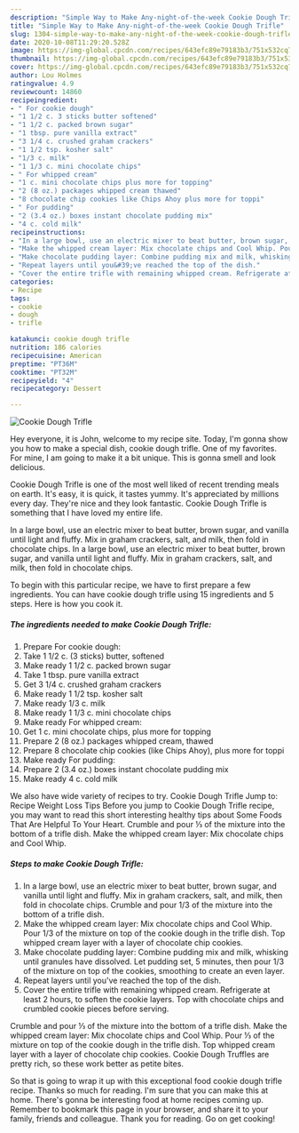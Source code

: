 ```yaml
---
description: "Simple Way to Make Any-night-of-the-week Cookie Dough Trifle"
title: "Simple Way to Make Any-night-of-the-week Cookie Dough Trifle"
slug: 1304-simple-way-to-make-any-night-of-the-week-cookie-dough-trifle
date: 2020-10-08T11:29:20.528Z
image: https://img-global.cpcdn.com/recipes/643efc89e79183b3/751x532cq70/cookie-dough-trifle-recipe-main-photo.jpg
thumbnail: https://img-global.cpcdn.com/recipes/643efc89e79183b3/751x532cq70/cookie-dough-trifle-recipe-main-photo.jpg
cover: https://img-global.cpcdn.com/recipes/643efc89e79183b3/751x532cq70/cookie-dough-trifle-recipe-main-photo.jpg
author: Lou Holmes
ratingvalue: 4.9
reviewcount: 14860
recipeingredient:
- " For cookie dough"
- "1 1/2 c. 3 sticks butter softened"
- "1 1/2 c. packed brown sugar"
- "1 tbsp. pure vanilla extract"
- "3 1/4 c. crushed graham crackers"
- "1 1/2 tsp. kosher salt"
- "1/3 c. milk"
- "1 1/3 c. mini chocolate chips"
- " For whipped cream"
- "1 c. mini chocolate chips plus more for topping"
- "2 (8 oz.) packages whipped cream thawed"
- "8 chocolate chip cookies like Chips Ahoy plus more for toppi"
- " For pudding"
- "2 (3.4 oz.) boxes instant chocolate pudding mix"
- "4 c. cold milk"
recipeinstructions:
- "In a large bowl, use an electric mixer to beat butter, brown sugar, and vanilla until light and fluffy. Mix in graham crackers, salt, and milk, then fold in chocolate chips. Crumble and pour 1/3 of the mixture into the bottom of a trifle dish."
- "Make the whipped cream layer: Mix chocolate chips and Cool Whip. Pour 1/3 of the mixture on top of the cookie dough in the trifle dish. Top whipped cream layer with a layer of chocolate chip cookies."
- "Make chocolate pudding layer: Combine pudding mix and milk, whisking until granules have dissolved. Let pudding set, 5 minutes, then pour 1/3 of the mixture on top of the cookies, smoothing to create an even layer."
- "Repeat layers until you&#39;ve reached the top of the dish."
- "Cover the entire trifle with remaining whipped cream. Refrigerate at least 2 hours, to soften the cookie layers. Top with chocolate chips and crumbled cookie pieces before serving."
categories:
- Recipe
tags:
- cookie
- dough
- trifle

katakunci: cookie dough trifle 
nutrition: 186 calories
recipecuisine: American
preptime: "PT36M"
cooktime: "PT32M"
recipeyield: "4"
recipecategory: Dessert

---
```



![Cookie Dough Trifle](https://img-global.cpcdn.com/recipes/643efc89e79183b3/751x532cq70/cookie-dough-trifle-recipe-main-photo.jpg)

Hey everyone, it is John, welcome to my recipe site. Today, I'm gonna show you how to make a special dish, cookie dough trifle. One of my favorites. For mine, I am going to make it a bit unique. This is gonna smell and look delicious.

Cookie Dough Trifle is one of the most well liked of recent trending meals on earth. It's easy, it is quick, it tastes yummy. It's appreciated by millions every day. They're nice and they look fantastic. Cookie Dough Trifle is something that I have loved my entire life.

In a large bowl, use an electric mixer to beat butter, brown sugar, and vanilla until light and fluffy. Mix in graham crackers, salt, and milk, then fold in chocolate chips. In a large bowl, use an electric mixer to beat butter, brown sugar, and vanilla until light and fluffy. Mix in graham crackers, salt, and milk, then fold in chocolate chips.


To begin with this particular recipe, we have to first prepare a few ingredients. You can have cookie dough trifle using 15 ingredients and 5 steps. Here is how you cook it.

<!--inarticleads1-->

##### The ingredients needed to make Cookie Dough Trifle:

1. Prepare  For cookie dough:
1. Take 1 1/2 c. (3 sticks) butter, softened
1. Make ready 1 1/2 c. packed brown sugar
1. Take 1 tbsp. pure vanilla extract
1. Get 3 1/4 c. crushed graham crackers
1. Make ready 1 1/2 tsp. kosher salt
1. Make ready 1/3 c. milk
1. Make ready 1 1/3 c. mini chocolate chips
1. Make ready  For whipped cream:
1. Get 1 c. mini chocolate chips, plus more for topping
1. Prepare 2 (8 oz.) packages whipped cream, thawed
1. Prepare 8 chocolate chip cookies (like Chips Ahoy), plus more for toppi
1. Make ready  For pudding:
1. Prepare 2 (3.4 oz.) boxes instant chocolate pudding mix
1. Make ready 4 c. cold milk


We also have wide variety of recipes to try. Cookie Dough Trifle Jump to: Recipe Weight Loss Tips Before you jump to Cookie Dough Trifle recipe, you may want to read this short interesting healthy tips about Some Foods That Are Helpful To Your Heart. Crumble and pour ⅓ of the mixture into the bottom of a trifle dish. Make the whipped cream layer: Mix chocolate chips and Cool Whip. 

<!--inarticleads2-->

##### Steps to make Cookie Dough Trifle:

1. In a large bowl, use an electric mixer to beat butter, brown sugar, and vanilla until light and fluffy. Mix in graham crackers, salt, and milk, then fold in chocolate chips. Crumble and pour 1/3 of the mixture into the bottom of a trifle dish.
1. Make the whipped cream layer: Mix chocolate chips and Cool Whip. Pour 1/3 of the mixture on top of the cookie dough in the trifle dish. Top whipped cream layer with a layer of chocolate chip cookies.
1. Make chocolate pudding layer: Combine pudding mix and milk, whisking until granules have dissolved. Let pudding set, 5 minutes, then pour 1/3 of the mixture on top of the cookies, smoothing to create an even layer.
1. Repeat layers until you&#39;ve reached the top of the dish.
1. Cover the entire trifle with remaining whipped cream. Refrigerate at least 2 hours, to soften the cookie layers. Top with chocolate chips and crumbled cookie pieces before serving.


Crumble and pour ⅓ of the mixture into the bottom of a trifle dish. Make the whipped cream layer: Mix chocolate chips and Cool Whip. Pour ⅓ of the mixture on top of the cookie dough in the trifle dish. Top whipped cream layer with a layer of chocolate chip cookies. Cookie Dough Truffles are pretty rich, so these work better as petite bites. 

So that is going to wrap it up with this exceptional food cookie dough trifle recipe. Thanks so much for reading. I'm sure that you can make this at home. There's gonna be interesting food at home recipes coming up. Remember to bookmark this page in your browser, and share it to your family, friends and colleague. Thank you for reading. Go on get cooking!
